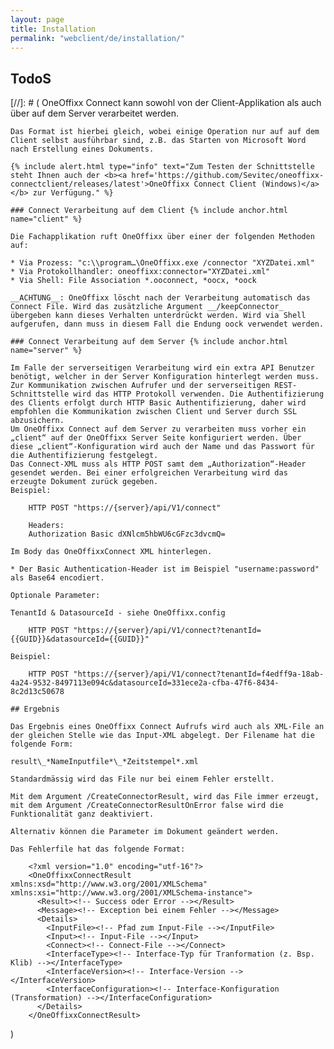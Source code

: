 ```yaml
---
layout: page
title: Installation
permalink: "webclient/de/installation/"
---
```


## TodoS

[//]: # (
	OneOffixx Connect kann sowohl von der Client-Applikation als auch über auf dem Server verarbeitet werden. 

	Das Format ist hierbei gleich, wobei einige Operation nur auf auf dem Client selbst ausführbar sind, z.B. das Starten von Microsoft Word nach Erstellung eines Dokuments. 

	{% include alert.html type="info" text="Zum Testen der Schnittstelle steht Ihnen auch der <b><a href='https://github.com/Sevitec/oneoffixx-connectclient/releases/latest'>OneOffixx Connect Client (Windows)</a></b> zur Verfügung." %}

	### Connect Verarbeitung auf dem Client {% include anchor.html name="client" %}

	Die Fachapplikation ruft OneOffixx über einer der folgenden Methoden auf:

	* Via Prozess: "c:\\program…\OneOffixx.exe /connector "XYZDatei.xml"
	* Via Protokollhandler: oneoffixx:connector="XYZDatei.xml"
	* Via Shell: File Association *.ooconnect, *oocx, *oock

	__ACHTUNG__: OneOffixx löscht nach der Verarbeitung automatisch das Connect File. Wird das zusätzliche Argument __/keepConnector_ übergeben kann dieses Verhalten unterdrückt werden. Wird via Shell aufgerufen, dann muss in diesem Fall die Endung oock verwendet werden.

	### Connect Verarbeitung auf dem Server {% include anchor.html name="server" %}

	Im Falle der serverseitigen Verarbeitung wird ein extra API Benutzer benötigt, welcher in der Server Konfiguration hinterlegt werden muss.
	Zur Kommunikation zwischen Aufrufer und der serverseitigen REST-Schnittstelle wird das HTTP Protokoll verwenden. Die Authentifizierung des Clients erfolgt durch HTTP Basic Authentifizierung, daher wird empfohlen die Kommunikation zwischen Client und Server durch SSL abzusichern.
	Um OneOffixx Connect auf dem Server zu verarbeiten muss vorher ein „client“ auf der OneOffixx Server Seite konfiguriert werden. Über diese „client“-Konfiguration wird auch der Name und das Passwort für die Authentifizierung festgelegt.
	Das Connect-XML muss als HTTP POST samt dem „Authorization“-Header gesendet werden. Bei einer erfolgreichen Verarbeitung wird das erzeugte Dokument zurück gegeben.
	Beispiel: 

		HTTP POST "https://{server}/api/V1/connect"

		Headers: 
		Authorization Basic dXNlcm5hbWU6cGFzc3dvcmQ=

	Im Body das OneOffixxConnect XML hinterlegen.

	* Der Basic Authentication-Header ist im Beispiel "username:password" als Base64 encodiert.

	Optionale Parameter:

	TenantId & DatasourceId - siehe OneOffixx.config 

		HTTP POST "https://{server}/api/V1/connect?tenantId={{GUID}}&datasourceId={{GUID}}"

	Beispiel:

		HTTP POST "https://{server}/api/V1/connect?tenantId=f4edff9a-18ab-4a24-9532-8497113e094c&datasourceId=331ece2a-cfba-47f6-8434-8c2d13c50678

	## Ergebnis

	Das Ergebnis eines OneOffixx Connect Aufrufs wird auch als XML-File an der gleichen Stelle wie das Input-XML abgelegt. Der Filename hat die folgende Form:

	result\_*NameInputfile*\_*Zeitstempel*.xml

	Standardmässig wird das File nur bei einem Fehler erstellt. 

	Mit dem Argument /CreateConnectorResult, wird das File immer erzeugt, mit dem Argument /CreateConnectorResultOnError false wird die Funktionalität ganz deaktiviert.

	Alternativ können die Parameter im Dokument geändert werden.

	Das Fehlerfile hat das folgende Format:

		<?xml version="1.0" encoding="utf-16"?>
		<OneOffixxConnectResult xmlns:xsd="http://www.w3.org/2001/XMLSchema" xmlns:xsi="http://www.w3.org/2001/XMLSchema-instance">
		  <Result><!-- Success oder Error --></Result>
		  <Message><!-- Exception bei einem Fehler --></Message>
		  <Details>
			<InputFile><!-- Pfad zum Input-File --></InputFile>
			<Input><!-- Input-File --></Input>
			<Connect><!-- Connect-File --></Connect>
			<InterfaceType><!-- Interface-Typ für Tranformation (z. Bsp. Klib) --></InterfaceType>
			<InterfaceVersion><!-- Interface-Version --></InterfaceVersion>
			<InterfaceConfiguration><!-- Interface-Konfiguration (Transformation) --></InterfaceConfiguration>
		  </Details>
		</OneOffixxConnectResult>
)